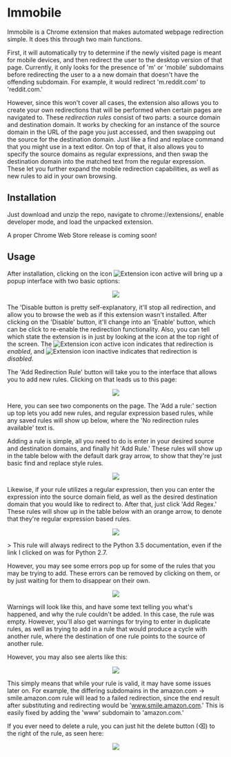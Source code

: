 # Immobile
Immobile is a Chrome extension that makes automated webpage redirection simple. It does this through two main functions. 

First, it will automatically try to determine if the newly visited page is meant for mobile devices, and then redirect the user to the desktop version of that page. Currently, it only looks for the presence of 'm' or 'mobile' subdomains before redirecting the user to a a new domain that doesn't have the offending subdomain. For example, it would redirect 'm.reddit.com' to 'reddit.com.'

However, since this won't cover all cases, the extension also allows you to create your own redirections that will be performed when certain pages are navigated to. These *redirection rules* consist of two parts: a source domain and destination domain. It works by checking for an instance of the source domain in the URL of the page you just accessed, and then swapping out the source for the destination domain. Just like a find and replace command that you might use in a text editor. On top of that, it also allows you to specify the source domains as regular expressions, and then swap the destination domain into the matched text from the regular expression. These let you further expand the mobile redirection capabilities, as well as new rules to aid in your own browsing.

## Installation
Just download and unzip the repo, navigate to chrome://extensions/, enable developer mode, and load the unpacked extension.

A proper Chrome Web Store release is coming soon!

## Usage
After installation, clicking on the icon ![Extension icon active][small icon active] will bring up a popup interface with two basic options:
<p align="center"><img src="https://raw.githubusercontent.com/naschorr/Immobile/master/resources/popup.png"/></p>

The 'Disable button is pretty self-explanatory, it'll stop all redirection, and allow you to browse the web as if this extension wasn't installed. After clicking on the 'Disable' button, it'll change into an 'Enable' button, which can be click to re-enable the redirection functionality. Also, you can tell which state the extension is in just by looking at the icon at the top right of the screen. The ![Extension icon active][small icon active] icon indicates that redirection is *enabled*, and ![Extension icon inactive][small icon inactive] indicates that redirection is *disabled*.

The 'Add Redirection Rule' button will take you to the interface that allows you to add new rules. Clicking on that leads us to this page:

<p align="center"><img src="https://raw.githubusercontent.com/naschorr/Immobile/master/resources/empty.png"/></p>

Here, you can see two components on the page. The 'Add a rule:' section up top lets you add new rules, and regular expression based rules, while any saved rules will show up below, where the 'No redirection rules available' text is.

Adding a rule is simple, all you need to do is enter in your desired source and destination domains, and finally hit 'Add Rule.' These rules will show up in the table below with the default dark gray arrow, to show that they're just basic find and replace style rules.

<p align="center"><img src="https://raw.githubusercontent.com/naschorr/Immobile/master/resources/add_rule.png"/></p>

Likewise, if your rule utilizes a regular expression, then you can enter the expression into the source domain field, as well as the desired destination domain that you would like to redirect to. After that, just click 'Add Regex.' These rules will show up in the table below with an orange arrow, to denote that they're regular expression based rules.

<p align="center"><img src="https://raw.githubusercontent.com/naschorr/Immobile/master/resources/add_regex.png"/></p>
> This rule will always redirect to the Python 3.5 documentation, even if the link I clicked on was for Python 2.7.

However, you may see some errors pop up for some of the rules that you may be trying to add. These errors can be removed by clicking on them, or by just waiting for them to disappear on their own.

<p align="center"><img src="https://raw.githubusercontent.com/naschorr/Immobile/master/resources/warning.png"/></p>

Warnings will look like this, and have some text telling you what's happened, and why the rule couldn't be added. In this case, the rule was empty. However, you'll also get warnings for trying to enter in duplicate rules, as well as trying to add in a rule that would produce a cycle with another rule, where the destination of one rule points to the source of another rule.

However, you may also see alerts like this:
<p align="center"><img src="https://raw.githubusercontent.com/naschorr/Immobile/master/resources/alert.png"/></p>

This simply means that while your rule is valid, it may have some issues later on. For example, the differing subdomains in the amazon.com -> smile.amazon.com rule will lead to a failed redirection, since the end result after substituting and redirecting would be 'www.smile.amazon.com.' This is easily fixed by adding the 'www' subdomain to 'amazon.com.'

If you ever need to delete a rule, you can just hit the delete button (⌫) to the right of the rule, as seen here:
<p align="center"><img src="https://raw.githubusercontent.com/naschorr/Immobile/master/resources/deletion.png"/></p>

[small icon active]: https://github.com/naschorr/Immobile/blob/master/code/images/icon_16.png?raw=true "Extension icon active"
[small icon inactive]: https://github.com/naschorr/Immobile/blob/master/code/images/icon_inactive_16.png?raw=true "Extension icon inactive"
